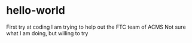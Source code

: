 # hello-world
First try at coding
I am trying to help out the FTC team of ACMS
Not sure what I am doing, but willing to try
